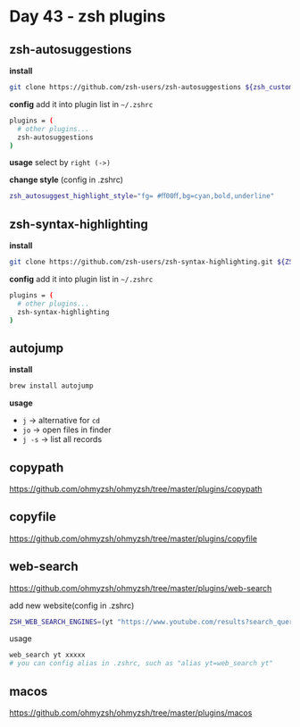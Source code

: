 <!--
 * @Author: Ada J
 * @Date: 2022-07-19 22:11:46
 * @LastEditTime: 2022-07-23 18:38:52
 * @Description: 
-->
# Day 43 - zsh plugins

##  zsh-autosuggestions

**install**
```bash
git clone https://github.com/zsh-users/zsh-autosuggestions ${zsh_custom:-~/.oh-my-zsh/custom}/plugins/zsh-autosuggestions
```

**config**
add it into plugin list in `~/.zshrc` 
```bash
plugins = (
  # other plugins...
  zsh-autosuggestions
)
```
**usage**
select by `right (->)`

**change style** (config in .zshrc)
```bash
zsh_autosuggest_highlight_style="fg= #ﬀ00ﬀ,bg=cyan,bold,underline"
```

## zsh-syntax-highlighting

**install**
```bash
git clone https://github.com/zsh-users/zsh-syntax-highlighting.git ${ZSH_CUSTOM:-~/.oh-my-zsh/custom}/plugins/zsh-syntax-highlighting
```
**config**
add it into plugin list in `~/.zshrc` 
```bash
plugins = (
  # other plugins...
  zsh-syntax-highlighting
)
```

## autojump

**install**
```bash
brew install autojump
```

**usage**
* `j` -> alternative for `cd`
* `jo` -> open files in finder
* `j -s` -> list all records


## copypath
https://github.com/ohmyzsh/ohmyzsh/tree/master/plugins/copypath 

## copyfile
https://github.com/ohmyzsh/ohmyzsh/tree/master/plugins/copyfile

## web-search
https://github.com/ohmyzsh/ohmyzsh/tree/master/plugins/web-search

add new website(config in .zshrc)
```bash
ZSH_WEB_SEARCH_ENGINES=(yt "https://www.youtube.com/results?search_query=")
```
usage
```bash
web_search yt xxxxx
# you can config alias in .zshrc, such as "alias yt=web_search yt"
```


## macos
https://github.com/ohmyzsh/ohmyzsh/tree/master/plugins/macos